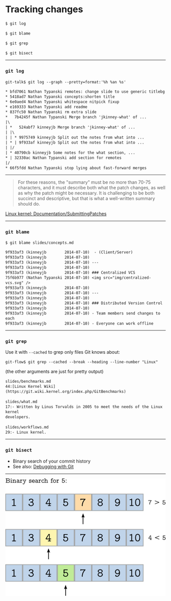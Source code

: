 # Tracking changes
<!-- .slide: data-background="img/tracking-bg.svg" -->

``` bash
$ git log
```

``` bash
$ git blame
```

``` bash
$ git grep
```

``` bash
$ git bisect
```

---

### `git log`

```
git-talk$ git log --graph --pretty=format:'%h %an %s'
```

```
* bfd7061 Nathan Typanski remotes: change slide to use generic titlebg
* 5418ad7 Nathan Typanski concepts:shorten title
* 6e0aed4 Nathan Typanski whitespace nitpick fixup
* e169333 Nathan Typanski add readme
* 837fc50 Nathan Typanski rm extra slide
*   7b4245f Nathan Typanski Merge branch 'jkinney-what' of ...
|\
| *   524abf7 kinneyjb Merge branch 'jkinney-what' of ...
| |\
| | * 9975749 kinneyjb Split out the notes from what into ...
| * | 9f933af kinneyjb Split out the notes from what into ...
| |/
| * 40790cb kinneyjb Some notes for the what section, ...
* | 32330ac Nathan Typanski add section for remotes
|/
* 66f5fdd Nathan Typanski stop lying about fast-forward merges
```

---

> For these reasons, the "summary" must be no more than 70-75
> characters, and it must describe both what the patch changes, as well
> as why the patch might be necessary.  It is challenging to be both
> succinct and descriptive, but that is what a well-written summary
> should do.

[Linux kernel: Documentation/SubmittingPatches](http://git.kernel.org/cgit/linux/kernel/git/torvalds/linux.git/tree/Documentation/SubmittingPatches?id=HEAD#l521)

---

### `git blame`

```
$ git blame slides/concepts.md
```

```
9f933af3 (kinneyjb        2014-07-10)  - (Client/Server)
9f933af3 (kinneyjb        2014-07-10) 
9f933af3 (kinneyjb        2014-07-10) ---
9f933af3 (kinneyjb        2014-07-10) 
9f933af3 (kinneyjb        2014-07-10) ### Centralized VCS
75f6b977 (Nathan Typanski 2014-07-10) <img src="img/centralized-vcs.svg" />
9f933af3 (kinneyjb        2014-07-10) 
9f933af3 (kinneyjb        2014-07-10) ---
9f933af3 (kinneyjb        2014-07-10) 
9f933af3 (kinneyjb        2014-07-10) ### Distributed Version Control
9f933af3 (kinneyjb        2014-07-10) 
9f933af3 (kinneyjb        2014-07-10) - Team members send changes to each
9f933af3 (kinneyjb        2014-07-10) - Everyone can work offline
```


---

### `git grep`

Use it with `--cached` to grep only files Git knows about:

```
git-flow$ git grep --cached --break --heading --line-number "Linux"
```

(the other arguments are just for pretty output)

```
slides/benchmarks.md
44:[Linux Kernel Wiki](https://git.wiki.kernel.org/index.php/GitBenchmarks)

slides/what.md
17:- Written by Linus Torvalds in 2005 to meet the needs of the Linux kernel
developers.

slides/workflows.md
29:- Linux kernel.
```

---

### `git bisect`

- Binary search of your commit history
- See also: [Debugging with Git](http://git-scm.com/book/en/Git-Tools-Debugging-with-Git)

---

<img src="img/binary-search.svg" />

